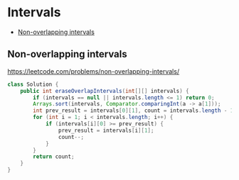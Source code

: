 # Intervals
+ [Non-overlapping intervals](#non-overlapping-intervals)
## Non-overlapping intervals
https://leetcode.com/problems/non-overlapping-intervals/
```java
class Solution {
    public int eraseOverlapIntervals(int[][] intervals) {
        if (intervals == null || intervals.length <= 1) return 0;
        Arrays.sort(intervals, Comparator.comparingInt(a -> a[1]));
        int prev_result = intervals[0][1], count = intervals.length - 1;
        for (int i = 1; i < intervals.length; i++) {
            if (intervals[i][0] >= prev_result) {
                prev_result = intervals[i][1];
                count--;
            }
        }
        return count;
    }
}
```
